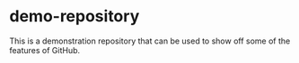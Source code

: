 # demo-repository

This is a demonstration repository that can be used
to show off some of the features of GitHub.
